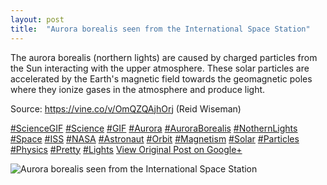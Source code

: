```yaml
---
layout: post
title:  "Aurora borealis seen from the International Space Station"
---
```


The aurora borealis (northern lights) are caused by charged particles from the Sun interacting with the upper atmosphere. These solar particles are accelerated by the Earth's magnetic field towards the geomagnetic poles where they ionize gases in the atmosphere and produce light.   
  
Source: <https://vine.co/v/OmQZQAjhOrj> (Reid Wiseman)  
  
[#ScienceGIF](https://plus.google.com/s/%23ScienceGIF/posts) [#Science](https://plus.google.com/s/%23Science/posts) [#GIF](https://plus.google.com/s/%23GIF/posts) [#Aurora](https://plus.google.com/s/%23Aurora/posts) [#AuroraBorealis](https://plus.google.com/s/%23AuroraBorealis/posts) [#NothernLights](https://plus.google.com/s/%23NothernLights/posts) [#Space](https://plus.google.com/s/%23Space/posts) [#ISS](https://plus.google.com/s/%23ISS/posts) [#NASA](https://plus.google.com/s/%23NASA/posts) [#Astronaut](https://plus.google.com/s/%23Astronaut/posts) [#Orbit](https://plus.google.com/s/%23Orbit/posts) [#Magnetism](https://plus.google.com/s/%23Magnetism/posts) [#Solar](https://plus.google.com/s/%23Solar/posts) [#Particles](https://plus.google.com/s/%23Particles/posts) [#Physics](https://plus.google.com/s/%23Physics/posts) [#Pretty](https://plus.google.com/s/%23Pretty/posts) [#Lights](https://plus.google.com/s/%23Lights/posts)
[View Original Post on Google+](https://plus.google.com/+ColinSullender/posts/6Xtzcwb1Mmc)

![Aurora borealis seen from the International Space Station](https://i.imgur.com/QJPzoCI.gif)
